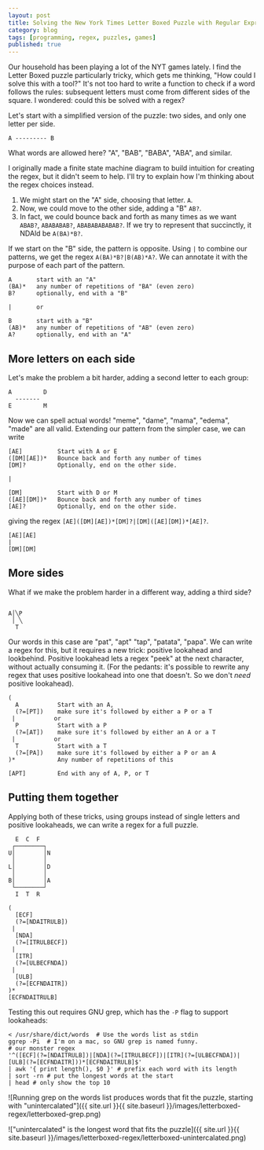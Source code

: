```yaml
---
layout: post
title: Solving the New York Times Letter Boxed Puzzle with Regular Expressions
category: blog
tags: [programming, regex, puzzles, games]
published: true
---
```


Our household has been playing a lot of the NYT games lately. I find the Letter Boxed puzzle particularly tricky, which gets me thinking, "How could I solve this with a tool?" It's not too hard to write a function to check if a word follows the rules: subsequent letters must come from different sides of the square. I wondered: could this be solved with a regex?

Let's start with a simplified version of the puzzle: two sides, and only one letter per side.

```
A --------- B
```

What words are allowed here? "A", "BAB", "BABA", "ABA", and similar.

I originally made a finite state machine diagram to build intuition for creating the regex, but it didn't seem to help. I'll try to explain how I'm thinking about the regex choices instead.

1. We might start on the "A" side, choosing that letter. `A`.
2. Now, we could move to the other side, adding a "B" `AB?`.
3. In fact, we could bounce back and forth as many times as we want `ABAB?`, `ABABABAB?`, `ABABABABABAB?`. If we try to represent that succinctly, it NDAld be `A(BA)*B?`.

If we start on the "B" side, the pattern is opposite. Using `|` to combine our patterns, we get the regex `A(BA)*B?|B(AB)*A?`. We can annotate it with the purpose of each part of the pattern.

```
A       start with an "A"
(BA)*   any number of repetitions of "BA" (even zero)
B?      optionally, end with a "B"

|       or

B       start with a "B"
(AB)*   any number of repetitions of "AB" (even zero)
A?      optionally, end with an "A"
```

## More letters on each side

Let's make the problem a bit harder, adding a second letter to each group:

```
A         D
  -------
E         M
```

Now we can spell actual words! "meme", "dame", "mama", "edema", "made" are all valid. Extending our pattern from the simpler case, we can write

```
[AE]          Start with A or E
([DM][AE])*   Bounce back and forth any number of times
[DM]?         Optionally, end on the other side.

|

[DM]          Start with D or M
([AE][DM])*   Bounce back and forth any number of times
[AE]?         Optionally, end on the other side.
```

giving the regex `[AE]([DM][AE])*[DM]?|[DM]([AE][DM])*[AE]?`.

```
[AE][AE]
|
[DM][DM]

```

## More sides

What if we make the problem harder in a different way, adding a third side?

```

A│╲P
 │ ╲
  T
```

Our words in this case are "pat", "apt" "tap", "patata", "papa". We can write a regex for this, but it requires a new trick: positive lookahead and lookbehind. Positive lookahead lets a regex "peek" at the next character, without actually consuming it. (For the pedants: it's possible to rewrite any regex that uses positive lookahead into one that doesn't. So we don't _need_ positive lookahead).

```
(
  A           Start with an A,
  (?=[PT])    make sure it's followed by either a P or a T
 |           or
  P           Start with a P
  (?=[AT])    make sure it's followed by either an A or a T
 |           or
  T           Start with a T
  (?=[PA])    make sure it's followed by either a P or an A
)*            Any number of repetitions of this

[APT]         End with any of A, P, or T
```

## Putting them together

Applying both of these tricks, using groups instead of single letters and positive lookaheads, we can write a regex for a full puzzle.

```
  E  C  F
 ┌────────┐
U│        │N
 │        │
L│        │D
 │        │
B│        │A
 └────────┘
  I  T  R
```

```
(
  [ECF]
  (?=[NDAITRULB])
 |
  [NDA]
  (?=[ITRULBECF])
 |
  [ITR]
  (?=[ULBECFNDA])
 |
  [ULB]
  (?=[ECFNDAITR])
)*
[ECFNDAITRULB]
```

Testing this out requires GNU grep, which has the `-P` flag to support lookaheads:

```
< /usr/share/dict/words  # Use the words list as stdin
ggrep -Pi  # I'm on a mac, so GNU grep is named funny.
# our monster regex
'^([ECF](?=[NDAITRULB])|[NDA](?=[ITRULBECF])|[ITR](?=[ULBECFNDA])|[ULB](?=[ECFNDAITR]))*[ECFNDAITRULB]$'
| awk '{ print length(), $0 }' # prefix each word with its length
| sort -rn # put the longest words at the start
| head # only show the top 10
```

![Running grep on the words list produces words that fit the puzzle, starting with "unintercalated"]({{ site.url }}{{ site.baseurl }}/images/letterboxed-regex/letterboxed-grep.png)

!["unintercalated" is the longest word that fits the puzzle]({{ site.url }}{{ site.baseurl }}/images/letterboxed-regex/letterboxed-unintercalated.png)
